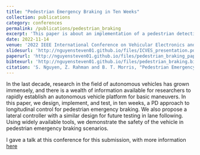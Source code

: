 ```yaml
---
title: "Pedestrian Emergency Braking in Ten Weeks"
collection: publications
category: conferences
permalink: /publications/pedestrian_braking
excerpt: 'This paper is about an implementation of a pedestrian detection and braking scheme I applied to an autonomous vehicle during an NSF REU at UNLV.'
date: 2022-11-14
venue: '2022 IEEE International Conference on Vehicular Electronics and Safety'
slidesurl: 'http://nguyensteven01.github.io/files/ICVES_presentation.pdf'
paperurl: 'http://nguyensteven01.github.io/files/pedestrian_braking_paper.pdf'
bibtexurl: 'http://nguyensteven01.github.io/files/pedestrian_braking.bib'
citation: 'S. Nguyen, Z. Rahman and B. T. Morris, "Pedestrian Emergency Braking in Ten Weeks," 2022 IEEE International Conference on Vehicular Electronics and Safety (ICVES), Bogota, Colombia, 2022, pp. 1-6, doi: 10.1109/ICVES56941.2022.9987182'
---
```


In the last decade, research in the field of autonomous vehicles has grown immensely, and there is a wealth of information available for researchers to rapidly establish an autonomous vehicle platform for basic maneuvers. In this paper, we design, implement, and test, in ten weeks, a PD approach to longitudinal control for pedestrian emergency braking. We also propose a lateral controller with a similar design for future testing in lane following. Using widely available tools, we demonstrate the safety of the vehicle in pedestrian emergency braking scenarios.

I gave a talk at this conference for this submission, with more information [here](https://nguyensteven01.github.io/talks/2022-ICVES)